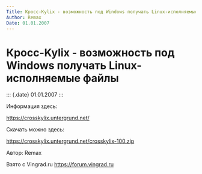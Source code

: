 ```yaml
---
Title: Кросс-Kylix - возможность под Windows получать Linux-исполняемые файлы
Author: Remax
Date: 01.01.2007
---
```



Кросс-Kylix - возможность под Windows получать Linux-исполняемые файлы
=======================================================================

::: {.date}
01.01.2007
:::

Информация здесь:

<https://crosskylix.untergrund.net/>

Скачать можно здесь:

<https://crosskylix.untergrund.net/crosskylix-100.zip>

Автор: Remax

Взято с Vingrad.ru <https://forum.vingrad.ru>
